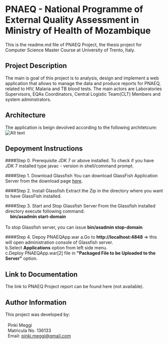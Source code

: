 # PNAEQ - National Programme of External Quality Assessment in Ministry of Health of Mozambique
This is the readme.md file of PNAEQ Project, the thesis project for Computer Science Master Course at University of Trento, Italy.

## Project Description
The main is goal of this project is to analysis, design and implement a web application that allows to manage the data and
produce reports for PNAEQ, related to HIV, Malaria and TB blood tests.
The main actors are Laboratories Supervisors, EQAs Coordinators, Central Logistic Team(CLT) Members and system adminstrators.

## Architecture
The application is beign devolved according to the following architetcure:
![Alt text](architecture.png?raw=true "PNAEQ Architecture")

## Depoyment Instructions
####Step 0. Prerequisite
JDK 7 or above installed.
To check if you have JDK 7 installed type javac - version in shell/command prompt.

####Step 1. Download Glassfish
You can download GlassFish Application Server from the download page [here](https://glassfish.java.net/download.html).

####Step 2. Install Glassfish
Extract the Zip in the directory where you want to have GlassFish installed.

####Step 3. Start and Stop Glassfish Server
From the Glassfish installed directory execute following command:<br>
&nbsp;&nbsp;&nbsp;&nbsp;**bin/asadmin start-domain**<br>    
To stop Glassfish server, you can issue **bin/asadmin stop-domain**

####Step 4. Depoy PNAEQApp.war
a.Go to **http://localhost:4848** => this will open administration console of Glassfish server.<br>
b.Select **Applications** option from left side menu.<br>
c.Deploy PNAEQApp.war[2] file in **"Packaged File to be Uploaded to the Server"** option.


## Link to Documentation
The link to PNAEQ Project report can be found here (not available). 

## Author Information
This project was developed by:<br><br>
&nbsp;&nbsp;Pinki Meggi<br>
&nbsp;&nbsp;Matricula No. 136133<br>
&nbsp;&nbsp;Email: pinki.meggi@gmail.com<br>

[1]:
[2]:
